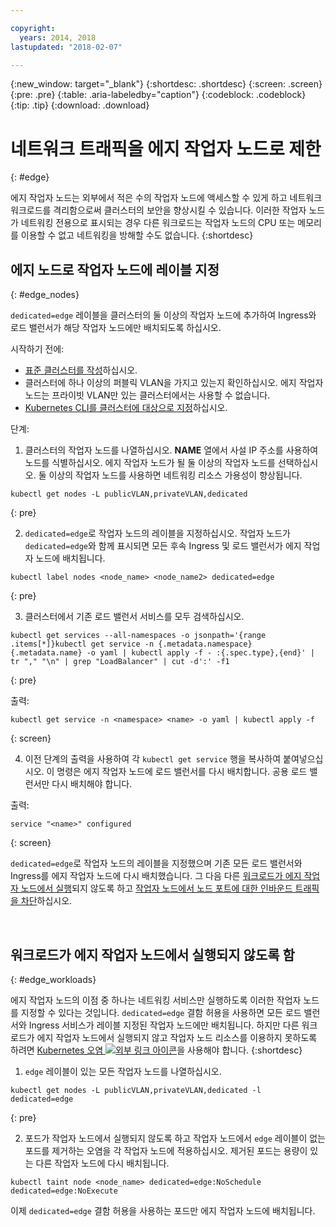 ```yaml
---

copyright:
  years: 2014, 2018
lastupdated: "2018-02-07"

---
```


{:new_window: target="_blank"}
{:shortdesc: .shortdesc}
{:screen: .screen}
{:pre: .pre}
{:table: .aria-labeledby="caption"}
{:codeblock: .codeblock}
{:tip: .tip}
{:download: .download}

# 네트워크 트래픽을 에지 작업자 노드로 제한
{: #edge}

에지 작업자 노드는 외부에서 적은 수의 작업자 노드에 액세스할 수 있게 하고 네트워크 워크로드를 격리함으로써 클러스터의 보안을 향상시킬 수 있습니다. 이러한 작업자 노드가 네트워킹 전용으로 표시되는 경우 다른 워크로드는 작업자 노드의 CPU 또는 메모리를 이용할 수 없고 네트워킹을 방해할 수도 없습니다.
{:shortdesc}



## 에지 노드로 작업자 노드에 레이블 지정
{: #edge_nodes}

`dedicated=edge` 레이블을 클러스터의 둘 이상의 작업자 노드에 추가하여 Ingress와 로드 밸런서가 해당 작업자 노드에만 배치되도록 하십시오.

시작하기 전에:

- [표준 클러스터를 작성](cs_clusters.html#clusters_cli)하십시오.
- 클러스터에 하나 이상의 퍼블릭 VLAN을 가지고 있는지 확인하십시오. 에지 작업자 노드는 프라이빗 VLAN만 있는 클러스터에서는 사용할 수 없습니다.
- [Kubernetes CLI를 클러스터에 대상으로 지정](cs_cli_install.html#cs_cli_configure)하십시오.

단계:

1. 클러스터의 작업자 노드를 나열하십시오. **NAME** 열에서 사설 IP 주소를 사용하여 노드를 식별하십시오. 에지 작업자 노드가 될 둘 이상의 작업자 노드를 선택하십시오. 둘 이상의 작업자 노드를 사용하면 네트워킹 리소스 가용성이 향상됩니다.

  ```
  kubectl get nodes -L publicVLAN,privateVLAN,dedicated
  ```
  {: pre}

2. `dedicated=edge`로 작업자 노드의 레이블을 지정하십시오. 작업자 노드가 `dedicated=edge`와 함께 표시되면 모든 후속 Ingress 및 로드 밸런서가 에지 작업자 노드에 배치됩니다.

  ```
  kubectl label nodes <node_name> <node_name2> dedicated=edge
  ```
  {: pre}

3. 클러스터에서 기존 로드 밸런서 서비스를 모두 검색하십시오.

  ```
  kubectl get services --all-namespaces -o jsonpath='{range .items[*]}kubectl get service -n {.metadata.namespace} {.metadata.name} -o yaml | kubectl apply -f - :{.spec.type},{end}' | tr "," "\n" | grep "LoadBalancer" | cut -d':' -f1
  ```
  {: pre}

  출력:

  ```
  kubectl get service -n <namespace> <name> -o yaml | kubectl apply -f
  ```
  {: screen}

4. 이전 단계의 출력을 사용하여 각 `kubectl get service` 행을 복사하여 붙여넣으십시오. 이 명령은 에지 작업자 노드에 로드 밸런서를 다시 배치합니다. 공용 로드 밸런서만 다시 배치해야 합니다.

  출력:

  ```
  service "<name>" configured
  ```
  {: screen}

`dedicated=edge`로 작업자 노드의 레이블을 지정했으며 기존 모든 로드 밸런서와 Ingress를 에지 작업자 노드에 다시 배치했습니다. 그 다음 다른 [워크로드가 에지 작업자 노드에서 실행](#edge_workloads)되지 않도록 하고 [작업자 노드에서 노드 포트에 대한 인바운드 트래픽을 차단](cs_network_policy.html#block_ingress)하십시오.

<br />


## 워크로드가 에지 작업자 노드에서 실행되지 않도록 함
{: #edge_workloads}

에지 작업자 노드의 이점 중 하나는 네트워킹 서비스만 실행하도록 이러한 작업자 노드를 지정할 수 있다는 것입니다. `dedicated=edge` 결함 허용을 사용하면 모든 로드 밸런서와 Ingress 서비스가 레이블 지정된 작업자 노드에만 배치됩니다. 하지만 다른 워크로드가 에지 작업자 노드에서 실행되지 않고 작업자 노드 리소스를 이용하지 못하도록 하려면 [Kubernetes 오염 ![외부 링크 아이콘](../icons/launch-glyph.svg "외부 링크 아이콘")](https://kubernetes.io/docs/concepts/configuration/taint-and-toleration/)을 사용해야 합니다.
{:shortdesc}

1. `edge` 레이블이 있는 모든 작업자 노드를 나열하십시오.

  ```
  kubectl get nodes -L publicVLAN,privateVLAN,dedicated -l dedicated=edge
  ```
  {: pre}

2. 포드가 작업자 노드에서 실행되지 않도록 하고 작업자 노드에서 `edge` 레이블이 없는 포드를 제거하는 오염을 각 작업자 노드에 적용하십시오. 제거된 포드는 용량이 있는 다른 작업자 노드에 다시 배치됩니다.

  ```
  kubectl taint node <node_name> dedicated=edge:NoSchedule dedicated=edge:NoExecute
  ```

이제 `dedicated=edge` 결함 허용을 사용하는 포드만 에지 작업자 노드에 배치됩니다.
